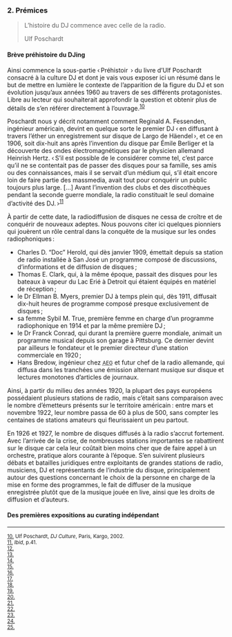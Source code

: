 ### 2. Prémices

<blockquote>
    <p>L’histoire du DJ commence avec celle de la radio.</p>
    <footer>Ulf Poschardt</footer>
</blockquote>

#### Brève préhistoire du DJing

Ainsi commence la sous-partie ‹&#8239;Préhistoir&#8239; › du livre d’Ulf Poschardt consacré à la culture DJ et dont je vais vous exposer ici un résumé dans le but de mettre en lumière le contexte de l’apparition de la figure du DJ et son évolution jusqu’aux années 1960 au travers de ses différents protagonistes. Libre au lecteur qui souhaiterait approfondir la question et obtenir plus de détails de s’en référer directement à l’ouvrage.<sup><a href="#fn10" id="r10">10</a></sup>

Poschardt nous y décrit notamment comment Reginald A. Fessenden, ingénieur américain, devint en quelque sorte le premier DJ ‹&#8239;en diffusant à travers l’éther un enregistrement sur disque de Largo de Häendel&#8239;›, et ce en 1906, soit dix-huit ans après l’invention du disque par Émile Berliger et la découverte des ondes électromagnétiques par le physicien allemand Heinrish Hertz. ‹&#8239;S’il est possible de le considérer comme tel, c’est parce qu’il ne se contentait pas de passer des disques pour sa famille, ses amis ou des connaissances, mais il se servait d’un médium qui, s’il était encore loin de faire partie des massmedia, avait tout pour conquérir un public toujours plus large. […] Avant l’invention des clubs et des discothèques pendant la seconde guerre mondiale, la radio constituait le seul domaine d’activité des DJ.&#8239;›<sup><a href="#fn11" id="r11">11</a></sup>

À partir de cette date, la radiodiffusion de disques ne cessa de croître et de conquérir de nouveaux adeptes. Nous pouvons citer ici quelques pionniers qui jouèrent un rôle central dans la conquête de la musique sur les ondes radiophoniques&#8239;:
* Charles D. “Doc” Herold, qui dès janvier 1909, émettait depuis sa station de radio installée à San José un programme composé de discussions, d’informations et de diffusion de disques&#8239;;
* Thomas E. Clark, qui, à la même époque, passait des disques pour les bateaux à vapeur du Lac Erié à Detroit qui étaient équipés en matériel de réception&#8239;;
* le Dr Ellman B. Myers, premier DJ à temps plein qui, dès 1911, diffusait dix-huit heures de programme composé presque exclusivement de disques&#8239;;
* sa femme Sybil M. True, première femme en charge d’un programme radiophonique en 1914 et par la même première DJ&#8239;;
* le Dr Franck Conrad, qui durant la première guerre mondiale, animait un programme musical depuis son garage à Pittsburg. Ce dernier devint par ailleurs le fondateur et le premier directeur d’une station commerciale en 1920&#8239;;
* Hans Bredow, ingénieur chez <small><abbr title="Allgemeine Elektricitäts-Gesellschaft">AEG</abbr></small> et futur chef de la radio allemande, qui diffusa dans les tranchées une émission alternant musique sur disque et lectures monotones d’articles de journaux.

Ainsi, à partir du milieu des années 1920, la plupart des pays européens possédaient plusieurs stations de radio, mais c’était sans comparaison avec le nombre d’émetteurs présents sur le territoire américain&#8239;: entre mars et novembre 1922, leur nombre passa de 60 à plus de 500, sans compter les centaines de stations amateurs qui  fleurissaient un peu partout.

En 1926 et 1927, le nombre de disques diffusés à la radio s’accrut fortement. Avec l’arrivée de la crise, de nombreuses stations importantes se rabattirent sur le disque car cela leur coûtait bien moins cher que de faire appel à un orchestre, pratique alors courante à l’époque. S’en suivirent plusieurs débats et batailles juridiques entre exploitants de grandes stations de radio, musiciens, DJ et représentants de l’industrie du disque, principalement autour des questions concernant le choix de la personne en charge de la mise en forme des programmes, le fait de diffuser de la musique enregistrée plutôt que de la musique jouée en live, ainsi que les droits de diffusion et d’auteurs.

#### Des premières expositions au curating indépendant


---

<small id="fn10"><a href="#r10">10.</a> Ulf Poschardt, <cite>DJ Culture</cite>, Paris, Kargo, 2002.</small><br>
<small id="fn11"><a href="#r11">11.</a> <em>Ibid</em>, p.41. </small><br>
<small id="fn12"><a href="#r12">12.</a> </small><br>
<small id="fn13"><a href="#r13">13.</a> </small><br>
<small id="fn14"><a href="#r14">14.</a> </small><br>
<small id="fn15"><a href="#r15">15.</a> </small><br>
<small id="fn16"><a href="#r16">16.</a> </small><br>
<small id="fn17"><a href="#r17">17.</a> </small><br>
<small id="fn18"><a href="#r18">18.</a> </small><br>
<small id="fn19"><a href="#r19">19.</a> </small><br>
<small id="fn20"><a href="#r20">20.</a> </small><br>
<small id="fn21"><a href="#r21">21.</a> </small><br>
<small id="fn22"><a href="#r22">22.</a> </small><br>
<small id="fn23"><a href="#r23">23.</a> </small><br>
<small id="fn24"><a href="#r24">24.</a> </small><br>
<small id="fn25"><a href="#r25">25.</a> </small><br>
